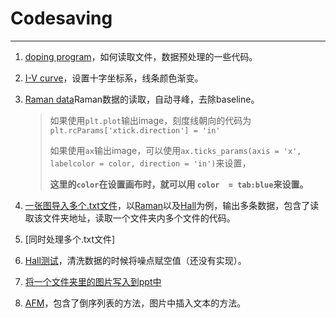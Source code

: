 # Codesaving

---

1. [doping program](https://github.com/Wenyi-hub/Codesaving/blob/master/ElectronicTranport.py)，如何读取文件，数据预处理的一些代码。

2. [I-V curve]()，设置十字坐标系，线条颜色渐变。

3. [Raman data](https://github.com/Wenyi-hub/Codesaving/blob/master/RamanDataFittingIncludeOriginalData.py)Raman数据的读取，自动寻峰，去除baseline。

   > 如果使用`plt.plot`输出image，刻度线朝向的代码为`plt.rcParams['xtick.direction'] = 'in'`
   >
   > 如果使用`ax`输出image，可以使用`ax.ticks_params(axis = 'x', labelcolor = color, direction = 'in')`来设置，
   >
   > **这里的`color`在设置画布时，就可以用 `color  = tab:blue`来设置。**

4. [一张图导入多个.txt文件]()，以[Raman](https://github.com/Wenyi-hub/Codesaving/blob/master/BatchProcessingRamanFiles.py)以及[Hall](https://github.com/Wenyi-hub/Codesaving/blob/master/BatchProcessingHallFiles.py)为例，输出多条数据，包含了读取该文件夹地址，读取一个文件夹内多个文件的代码。

5. [同时处理多个.txt文件]

6. [Hall测试](C:\Users\wywu\OneDrive\文档\代码\HallMeasurement.py)，清洗数据的时候将噪点赋空值（还没有实现）。

7. [将一个文件夹里的图片写入到ppt中](https://github.com/Wenyi-hub/Codesaving/blob/master/WriteImageIntoPptx.py)

8. [AFM](C:\Users\wywu\OneDrive\文档\代码)，包含了倒序列表的方法，图片中插入文本的方法。

